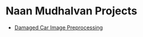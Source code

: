 # Naan Mudhalvan Projects

- [Damaged Car Image Preprocessing](https://github.com/albi-smith/damaged-car-image-preprocessing)

